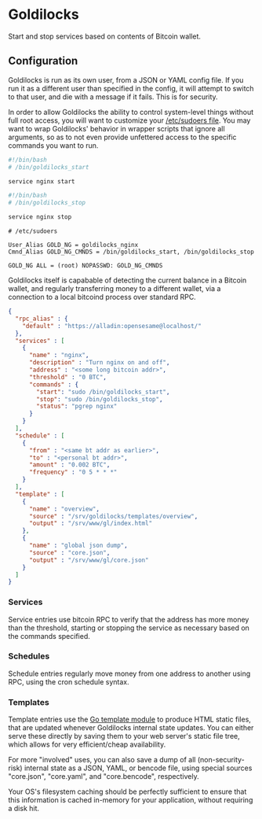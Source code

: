 Goldilocks
==========

Start and stop services based on contents of Bitcoin wallet.

Configuration
-------------

Goldilocks is run as its own user, from a JSON or YAML config file. If you run it as a different user than specified in the config, it will attempt to switch to that user, and die with a message if it fails. This is for security.

In order to allow Goldilocks the ability to control system-level things without full root access, you will want to customize your [/etc/sudoers file](https://help.ubuntu.com/community/Sudoers). You may want to wrap Goldilocks' behavior in wrapper scripts that ignore all arguments, so as to not even provide unfettered access to the specific commands you want to run.

```bash
#!/bin/bash
# /bin/goldilocks_start

service nginx start
```

```bash
#!/bin/bash
# /bin/goldilocks_stop

service nginx stop
```

```
# /etc/sudoers

User_Alias GOLD_NG = goldilocks_nginx
Cmnd_Alias GOLD_NG_CMNDS = /bin/goldilocks_start, /bin/goldilocks_stop

GOLD_NG ALL = (root) NOPASSWD: GOLD_NG_CMNDS 
```

Goldilocks itself is capabable of detecting the current balance in a Bitcoin wallet, and regularly transferring money to a different wallet, via a connection to a local bitcoind process over standard RPC.

```json
{
  "rpc_alias" : {
    "default" : "https://alladin:opensesame@localhost/"
  },
  "services" : [
    {
      "name" : "nginx",
      "description" : "Turn nginx on and off",
      "address" : "<some long bitcoin addr>",
      "threshold" : "0 BTC",
      "commands" : {
        "start": "sudo /bin/goldilocks_start",
        "stop": "sudo /bin/goldilocks_stop",
        "status": "pgrep nginx"
      }
    }
  ],
  "schedule" : [
    {
      "from" : "<same bt addr as earlier>",
      "to" : "<personal bt addr>",
      "amount" : "0.002 BTC",
      "frequency" : "0 5 * * *"
    }
  ],
  "template" : [
    {
      "name" : "overview",
      "source" : "/srv/goldilocks/templates/overview",
      "output" : "/srv/www/gl/index.html"
    },
    {
      "name" : "global json dump",
      "source" : "core.json",
      "output" : "/srv/www/gl/core.json"
    }
  ]
}
```

### Services

Service entries use bitcoin RPC to verify that the address has more money than the threshold, starting or stopping the service as necessary based on the commands specified.

### Schedules

Schedule entries regularly move money from one address to another using RPC, using the cron schedule syntax.

### Templates

Template entries use the [Go template module](http://golang.org/pkg/html/template/) to produce HTML static files, that are updated whenever Goldilocks internal state updates. You can either serve these directly by saving them to your web server's static file tree, which allows for very efficient/cheap availability.

For more "involved" uses, you can also save a dump of all (non-security-risk) internal state as a JSON, YAML, or bencode file, using special sources "core.json", "core.yaml", and "core.bencode", respectively.

Your OS's filesystem caching should be perfectly sufficient to ensure that this information is cached in-memory for your application, without requiring a disk hit.

